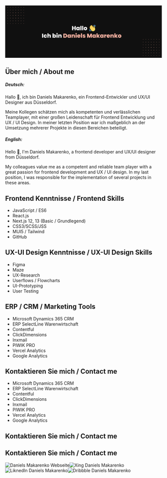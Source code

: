 [![Daniels Makarenko's GitHub Banner](daniels-makarenko_git.png)]([https://braydoncoyer.dev](https://www.daniels-makarenko.com/))

## Über mich / About me
##### Deutsch:

Hallo 👋, ich bin Daniels Makarenko, ein Frontend-Entwickler und UX/UI Designer aus Düsseldorf. 

Meine Kollegen schätzen mich als kompetenten und verlässlichen Teamplayer, mit einer großen Leidenschaft für Frontend Entwicklung und UX / UI Design. In meiner letzten Position war ich maßgeblich an der Umsetzung mehrerer Projekte in diesen Bereichen beteiligt.

##### English:
Hello 👋, I'm Daniels Makarenko, a frontend developer and UX/UI designer from Düsseldorf.

My colleagues value me as a competent and reliable team player with a great passion for frontend development and UX / UI design. In my last position, I was responsible for the implementation of several projects in these areas.

## Frontend Kenntnisse / Frontend Skills

- JavaScript / ES6
- React.js
- Next.js 12, 13 (Basic / Grundlegend)
- CSS3/SCSS/JSS
- MUI5 / Tailwind
- GitHub

## UX-UI Design Kenntnisse / UX-UI Design Skills

- Figma
- Maze
- UX-Research 
- Userflows / Flowcharts
- UI-Prototyping
- User Testing

## ERP / CRM / Marketing Tools

- Microsoft Dynamics 365 CRM 
- ERP SelectLine Warenwirtschaft 
- Contentful
- ClickDimensions 
- Inxmail
- PIWIK PRO 
- Vercel Analytics 
- Google Analytics

## Kontaktieren Sie mich / Contact me 

- Microsoft Dynamics 365 CRM 
- ERP SelectLine Warenwirtschaft 
- Contentful
- ClickDimensions 
- Inxmail
- PIWIK PRO 
- Vercel Analytics 
- Google Analytics

## Kontaktieren Sie mich / Contact me 

## Kontaktieren Sie mich / Contact me 
[<img align="left" alt="Daniels Makarenko Webseite" src="https://img.shields.io/badge/danielsmakarenko.com-black?style=for-the-badge&logo" />](https://www.daniels-makarenko.com/)
[<img align="left" alt="Xing Daniels Makarenko" src="https://img.shields.io/badge/Xing-darkgreen?style=for-the-badge&logo" />](https://www.xing.com/profile/Daniels_Makarenko/cv)
[<img align="left" alt="LiknedIn Daniels Makarenko" src="https://img.shields.io/badge/LinkedIn-%231DA1F2?style=for-the-badge&logo" />](https://www.linkedin.com/in/daniels-makarenko-45a310141/)
[<img align="left" alt="Dribbble Daniels Makarenko" src="https://img.shields.io/badge/Dribbble-critical?style=for-the-badge&logo" />](https://dribbble.com/danielsmak)
<br>
